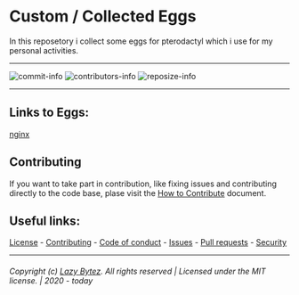 # Custom / Collected Eggs
In this reposetory i collect some eggs for pterodactyl which i use for my personal activities.

---- 

  ![commit-info][commit-info]
  ![contributors-info][contributors-info]
  ![reposize-info][reposize-info]

----

## Links to Eggs:
[nginx](/eggs/nginx/nginx.json)

## Contributing

If you want to take part in contribution, like fixing issues and contributing directly to the code base, plase visit the [How to Contribute][github-contribute] document.

## Useful links:
[License][github-license] - 
[Contributing][github-contribute] - 
[Code of conduct][github-codeofconduct] - 
[Issues][github-issues] - 
[Pull requests][github-pulls] - 
[Security][github-security] 

<hr>  

###### Copyright (c) [Lazy Bytez][github-team]. All rights reserved | Licensed under the MIT license. | 2020 - today

<!-- Variables -->
[github-team]: https://github.com/lazybytez

[github-license]: https://github.com/lazybytez/general-template/blob/master/LICENSE
[github-contribute]: https://github.com/lazybytez/general-template/blob/master/CONTRIBUTING.md
[github-codeofconduct]: https://github.com/lazybytez/general-template/blob/master/CODE_OF_CONDUCT.md
[github-issues]: https://github.com/lazybytez/general-template/issues
[github-pulls]: https://github.com/lazybytez/general-template/pulls
[github-security]: https://github.com/lazybytez/general-template/blob/master/SECURITY.md

[commit-info]: https://img.shields.io/github/last-commit/lazybytez/general-template?style=flat-square

[contributors-info]: https://img.shields.io/github/contributors/lazybytez/general-template?style=flat-square

[reposize-info]: https://img.shields.io/github/repo-size/lazybytez/general-template?style=flat-square